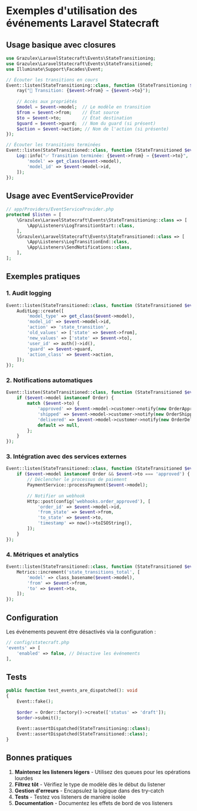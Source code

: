 # Exemples d'utilisation des événements Laravel Statecraft

## Usage basique avec closures

```php
use Grazulex\LaravelStatecraft\Events\StateTransitioning;
use Grazulex\LaravelStatecraft\Events\StateTransitioned;
use Illuminate\Support\Facades\Event;

// Écouter les transitions en cours
Event::listen(StateTransitioning::class, function (StateTransitioning $event) {
    ray("🔄 Transition: {$event->from} → {$event->to}");
    
    // Accès aux propriétés
    $model = $event->model;  // Le modèle en transition
    $from = $event->from;    // État source
    $to = $event->to;        // État destination
    $guard = $event->guard;  // Nom du guard (si présent)
    $action = $event->action; // Nom de l'action (si présente)
});

// Écouter les transitions terminées
Event::listen(StateTransitioned::class, function (StateTransitioned $event) {
    Log::info("✅ Transition terminée: {$event->from} → {$event->to}", [
        'model' => get_class($event->model),
        'model_id' => $event->model->id,
    ]);
});
```

## Usage avec EventServiceProvider

```php
// app/Providers/EventServiceProvider.php
protected $listen = [
    \Grazulex\LaravelStatecraft\Events\StateTransitioning::class => [
        \App\Listeners\LogTransitionStart::class,
    ],
    \Grazulex\LaravelStatecraft\Events\StateTransitioned::class => [
        \App\Listeners\LogTransitionEnd::class,
        \App\Listeners\SendNotifications::class,
    ],
];
```

## Exemples pratiques

### 1. Audit logging
```php
Event::listen(StateTransitioned::class, function (StateTransitioned $event) {
    AuditLog::create([
        'model_type' => get_class($event->model),
        'model_id' => $event->model->id,
        'action' => 'state_transition',
        'old_values' => ['state' => $event->from],
        'new_values' => ['state' => $event->to],
        'user_id' => auth()->id(),
        'guard' => $event->guard,
        'action_class' => $event->action,
    ]);
});
```

### 2. Notifications automatiques
```php
Event::listen(StateTransitioned::class, function (StateTransitioned $event) {
    if ($event->model instanceof Order) {
        match ($event->to) {
            'approved' => $event->model->customer->notify(new OrderApprovedNotification($event->model)),
            'shipped' => $event->model->customer->notify(new OrderShippedNotification($event->model)),
            'delivered' => $event->model->customer->notify(new OrderDeliveredNotification($event->model)),
            default => null,
        };
    }
});
```

### 3. Intégration avec des services externes
```php
Event::listen(StateTransitioned::class, function (StateTransitioned $event) {
    if ($event->model instanceof Order && $event->to === 'approved') {
        // Déclencher le processus de paiement
        PaymentService::processPayment($event->model);
        
        // Notifier un webhook
        Http::post(config('webhooks.order_approved'), [
            'order_id' => $event->model->id,
            'from_state' => $event->from,
            'to_state' => $event->to,
            'timestamp' => now()->toISOString(),
        ]);
    }
});
```

### 4. Métriques et analytics
```php
Event::listen(StateTransitioned::class, function (StateTransitioned $event) {
    Metrics::increment('state_transitions_total', [
        'model' => class_basename($event->model),
        'from' => $event->from,
        'to' => $event->to,
    ]);
});
```

## Configuration

Les événements peuvent être désactivés via la configuration :

```php
// config/statecraft.php
'events' => [
    'enabled' => false, // Désactive les événements
],
```

## Tests

```php
public function test_events_are_dispatched(): void
{
    Event::fake();
    
    $order = Order::factory()->create(['status' => 'draft']);
    $order->submit();
    
    Event::assertDispatched(StateTransitioning::class);
    Event::assertDispatched(StateTransitioned::class);
}
```

## Bonnes pratiques

1. **Maintenez les listeners légers** - Utilisez des queues pour les opérations lourdes
2. **Filtrez tôt** - Vérifiez le type de modèle dès le début du listener
3. **Gestion d'erreurs** - Encapsulez la logique dans des try-catch
4. **Tests** - Testez vos listeners de manière isolée
5. **Documentation** - Documentez les effets de bord de vos listeners

